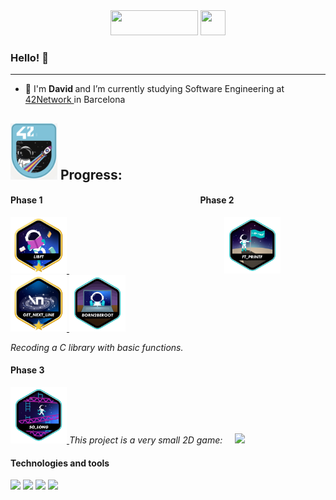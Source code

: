 <div id="header" align="center">
<a href="#"><img src="https://media.giphy.com/media/qEqiI3Oq7vBkoE236M/giphy.gif" height="40" width="140"></a>
<a href="#"><img src="https://media.giphy.com/media/CAIgh8LKFbIciGx5Qe/giphy.gif" height="40" width="40"></a>
</div>

### Hello! 👋

---

- 🌱 I'm <b>David </b> and I’m currently studying Software Engineering at <a href="https://www.42network.org" >42Network </a> in Barcelona 

## <img src="./src/42.png" height="90" width="75"> Progress:

#### Phase 1 &nbsp;&nbsp;&nbsp;&nbsp;&nbsp;&nbsp;&nbsp;&nbsp;&nbsp;&nbsp;&nbsp;&nbsp;&nbsp;&nbsp;&nbsp;&nbsp;&nbsp;&nbsp;&nbsp;&nbsp;&nbsp;&nbsp;&nbsp;&nbsp;&nbsp;&nbsp;&nbsp;&nbsp;&nbsp;&nbsp;&nbsp;&nbsp;&nbsp;&nbsp;&nbsp;&nbsp;&nbsp;&nbsp;&nbsp;&nbsp;&nbsp;&nbsp;&nbsp;&nbsp;&nbsp;&nbsp;&nbsp;&nbsp;&nbsp;&nbsp;&nbsp;&nbsp;&nbsp;&nbsp;&nbsp;&nbsp;&nbsp;&nbsp;&nbsp;&nbsp;&nbsp;&nbsp;&nbsp;&nbsp;&nbsp;&nbsp;&nbsp;&nbsp;&nbsp;&nbsp;&nbsp;&nbsp;&nbsp;&nbsp;&nbsp;Phase 2
  <a href="#"> <img src="./src/libftm.png" height="90" width="90"> </a>
  <span> &nbsp;&nbsp;&nbsp;&nbsp;&nbsp;&nbsp;&nbsp;&nbsp;&nbsp;&nbsp;&nbsp;&nbsp;&nbsp;&nbsp;&nbsp;&nbsp;&nbsp;&nbsp;&nbsp;&nbsp;&nbsp;&nbsp;&nbsp;&nbsp;&nbsp;&nbsp;&nbsp;&nbsp;&nbsp;&nbsp;&nbsp;&nbsp;&nbsp;&nbsp;&nbsp;&nbsp;&nbsp;&nbsp;&nbsp;&nbsp;&nbsp;&nbsp;&nbsp;&nbsp;&nbsp;&nbsp;&nbsp;&nbsp;&nbsp;&nbsp;&nbsp;&nbsp;&nbsp;&nbsp;&nbsp;&nbsp;&nbsp;&nbsp;&nbsp;&nbsp;&nbsp;&nbsp;</span>
  <a href="#"> <img src="./src/ft_printfe.png" height="90" width="90"> </a>
  <a href="#"> <img src="./src/get_next_linem.png" height="90" width="90"> </a>
  <a href="#"> <img src="./src/born2beroote.png" height="90" width="90"> </a>
  
  *Recoding a C library with basic functions.  &nbsp;&nbsp;&nbsp;&nbsp;&nbsp;&nbsp;&nbsp;&nbsp;&nbsp;&nbsp;&nbsp;&nbsp;&nbsp;*

  
#### Phase 3
  <a href="#"> <img src="./src/so_longe.png" height="90" width="90"> </a>
  *This project is a very small 2D game:&nbsp;&nbsp;&nbsp;&nbsp;*
<img src="https://github.com/DavidFlorido32/ImagesRandom/blob/6c7e5a9a853a85def251f50a2aa2348be508f87c/videoSolong.gif" width="400">


#### Technologies and tools
![](https://img.shields.io/badge/Code-JavaScript-informational?style=flat&logo=javascript&logoColor=white&color=2bbc8a)
![](https://img.shields.io/badge/Code-ReactNative-informational?style=flat&logo=react&logoColor=white&color=2bbc8a)
![](https://img.shields.io/badge/Code-C-informational?style=flat&logo=C&logoColor=white&color=2bbc8a)
![](https://img.shields.io/badge/Tool-Expo-informational?style=flat&logo=expo&logoColor=white&color=2bbc8a)


<!-- Resources -->
<!-- Gifs: https://giphy.com/
<!-- Shields: https://shields.io/ -->
<!-- GitHub Profile README: https://github.com/devhector/devhector -->
<!-- Awesome GitHub Profile README: https://github.com/abhisheknaiidu/awesome-github-profile-readme -->


<!--
**DavidFlorido32/DavidFlorido32** is a ✨ _special_ ✨ repository because its `README.md` (this file) appears on your GitHub profile.

Here are some ideas to get you started:

- 🔭 I’m currently working on ...
- 🌱 I’m currently learning ...
- 👯 I’m looking to collaborate on ...
- 🤔 I’m looking for help with ...
- 💬 Ask me about ...
- 📫 How to reach me: ...
- 😄 Pronouns: ...
- ⚡ Fun fact: ...
-->
